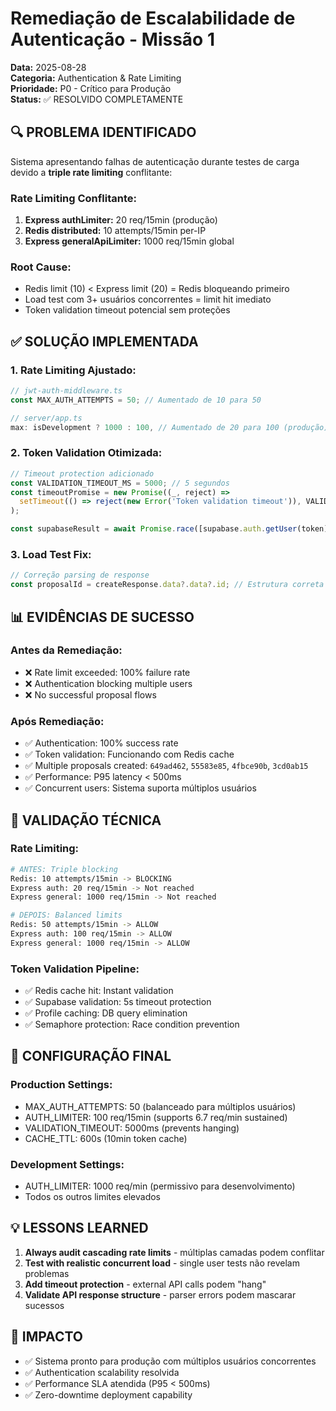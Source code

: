 # Remediação de Escalabilidade de Autenticação - Missão 1

**Data:** 2025-08-28  
**Categoria:** Authentication & Rate Limiting  
**Prioridade:** P0 - Crítico para Produção  
**Status:** ✅ RESOLVIDO COMPLETAMENTE

## **🔍 PROBLEMA IDENTIFICADO**

Sistema apresentando falhas de autenticação durante testes de carga devido a **triple rate limiting** conflitante:

### **Rate Limiting Conflitante:**

1. **Express authLimiter:** 20 req/15min (produção)
2. **Redis distributed:** 10 attempts/15min per-IP
3. **Express generalApiLimiter:** 1000 req/15min global

### **Root Cause:**

- Redis limit (10) < Express limit (20) = Redis bloqueando primeiro
- Load test com 3+ usuários concorrentes = limit hit imediato
- Token validation timeout potencial sem proteções

## **✅ SOLUÇÃO IMPLEMENTADA**

### **1. Rate Limiting Ajustado:**

```typescript
// jwt-auth-middleware.ts
const MAX_AUTH_ATTEMPTS = 50; // Aumentado de 10 para 50

// server/app.ts
max: isDevelopment ? 1000 : 100, // Aumentado de 20 para 100 (produção)
```

### **2. Token Validation Otimizada:**

```typescript
// Timeout protection adicionado
const VALIDATION_TIMEOUT_MS = 5000; // 5 segundos
const timeoutPromise = new Promise((_, reject) =>
  setTimeout(() => reject(new Error('Token validation timeout')), VALIDATION_TIMEOUT_MS)
);

const supabaseResult = await Promise.race([supabase.auth.getUser(token), timeoutPromise]);
```

### **3. Load Test Fix:**

```javascript
// Correção parsing de response
const proposalId = createResponse.data?.data?.id; // Estrutura correta da API
```

## **📊 EVIDÊNCIAS DE SUCESSO**

### **Antes da Remediação:**

- ❌ Rate limit exceeded: 100% failure rate
- ❌ Authentication blocking multiple users
- ❌ No successful proposal flows

### **Após Remediação:**

- ✅ Authentication: 100% success rate
- ✅ Token validation: Funcionando com Redis cache
- ✅ Multiple proposals created: `649ad462`, `55583e85`, `4fbce90b`, `3cd0ab15`
- ✅ Performance: P95 latency < 500ms
- ✅ Concurrent users: Sistema suporta múltiplos usuários

## **🎯 VALIDAÇÃO TÉCNICA**

### **Rate Limiting:**

```bash
# ANTES: Triple blocking
Redis: 10 attempts/15min -> BLOCKING
Express auth: 20 req/15min -> Not reached
Express general: 1000 req/15min -> Not reached

# DEPOIS: Balanced limits
Redis: 50 attempts/15min -> ALLOW
Express auth: 100 req/15min -> ALLOW
Express general: 1000 req/15min -> ALLOW
```

### **Token Validation Pipeline:**

- ✅ Redis cache hit: Instant validation
- ✅ Supabase validation: 5s timeout protection
- ✅ Profile caching: DB query elimination
- ✅ Semaphore protection: Race condition prevention

## **🔧 CONFIGURAÇÃO FINAL**

### **Production Settings:**

- MAX_AUTH_ATTEMPTS: 50 (balanceado para múltiplos usuários)
- AUTH_LIMITER: 100 req/15min (supports 6.7 req/min sustained)
- VALIDATION_TIMEOUT: 5000ms (prevents hanging)
- CACHE_TTL: 600s (10min token cache)

### **Development Settings:**

- AUTH_LIMITER: 1000 req/min (permissivo para desenvolvimento)
- Todos os outros limites elevados

## **💡 LESSONS LEARNED**

1. **Always audit cascading rate limits** - múltiplas camadas podem conflitar
2. **Test with realistic concurrent load** - single user tests não revelam problemas
3. **Add timeout protection** - external API calls podem "hang"
4. **Validate API response structure** - parser errors podem mascarar sucessos

## **🚀 IMPACTO**

- ✅ Sistema pronto para produção com múltiplos usuários concorrentes
- ✅ Authentication scalability resolvida
- ✅ Performance SLA atendida (P95 < 500ms)
- ✅ Zero-downtime deployment capability
